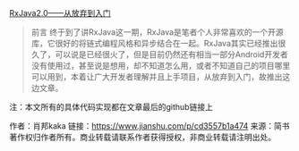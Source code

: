 [RxJava2.0——从放弃到入门](https://www.jianshu.com/p/cd3557b1a474)
>前言
 终于到了讲RxJava这一期，RxJava是笔者个人非常喜欢的一个开源库，它很好的将链式编程风格和异步结合在一起。RxJava其实已经推出很久了，可以说是已经很火了，但是目前仍然还有相当一部分Android开发者没有使用过，甚至说是想用，却不知道怎么用，或者不知道自己的项目哪里可以用到，本着让广大开发者理解并且上手项目，从放弃到入门，故推出这边文章。
 
 注：本文所有的具体代码实现都在文章最后的github链接上
 
 作者：肖邦kaka
 链接：https://www.jianshu.com/p/cd3557b1a474
 来源：简书
 著作权归作者所有。商业转载请联系作者获得授权，非商业转载请注明出处。